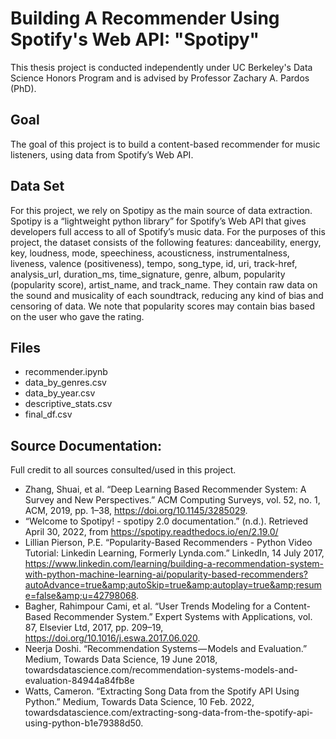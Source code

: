 # Building A Recommender Using Spotify's Web API: "Spotipy"
This thesis project is conducted independently under UC Berkeley's Data Science Honors Program and is advised by Professor Zachary A. Pardos (PhD). 

## Goal
The goal of this project is to build a content-based recommender for music listeners, using data from Spotify’s Web API.

## Data Set
For this project, we rely on Spotipy as the main source of data extraction. Spotipy is a “lightweight python library” for Spotify’s Web API that gives developers full access to all of Spotify’s music data. For the purposes of this project, the dataset consists of the following features: danceability, energy, key, loudness, mode, speechiness, acousticness, instrumentalness, liveness, valence (positiveness), tempo, song_type, id, uri, track-href, analysis_url, duration_ms, time_signature, genre, album, popularity (popularity score), artist_name, and track_name. They contain raw data on the sound and musicality of each soundtrack, reducing any kind of bias and censoring of data. We note that popularity scores may contain bias based on the user who gave the rating. 

## Files
- recommender.ipynb
- data_by_genres.csv
- data_by_year.csv
- descriptive_stats.csv
- final_df.csv


## Source Documentation:
Full credit to all sources consulted/used in this project.
- Zhang, Shuai, et al. “Deep Learning Based Recommender System: A Survey and New 
Perspectives.” ACM Computing Surveys, vol. 52, no. 1, ACM, 2019, pp. 1–38, 
https://doi.org/10.1145/3285029.
- “Welcome to Spotipy! - spotipy 2.0 documentation.” (n.d.). Retrieved 
April 30, 2022, from https://spotipy.readthedocs.io/en/2.19.0/ 
- Lillian Pierson, P.E. “Popularity-Based Recommenders - Python Video Tutorial: Linkedin 
Learning, Formerly Lynda.com.” LinkedIn, 14 July 2017, https://www.linkedin.com/learning/building-a-recommendation-system-with-python-machine-learning-ai/popularity-based-recommenders?autoAdvance=true&amp;autoSkip=true&amp;autoplay=true&amp;resume=false&amp;u=42798068.
- Bagher, Rahimpour Cami, et al. “User Trends Modeling for a Content-Based Recommender 
System.” Expert Systems with Applications, vol. 87, Elsevier Ltd, 2017, pp. 209–19, https://doi.org/10.1016/j.eswa.2017.06.020.
- Neerja Doshi. “Recommendation Systems — Models and Evaluation.” Medium, Towards 
Data Science, 19 June 2018, towardsdatascience.com/recommendation-systems-models-and-evaluation-84944a84fb8e
- Watts, Cameron. “Extracting Song Data from the Spotify API Using Python.” Medium, 
Towards Data Science, 10 Feb. 2022, towardsdatascience.com/extracting-song-data-from-the-spotify-api-using-python-b1e79388d50.

